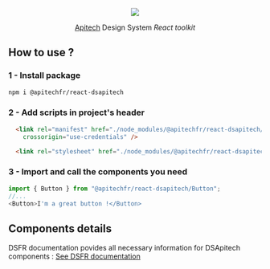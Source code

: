 <p align="center">
    <img src="https://avatars.githubusercontent.com/u/24912019?s=48&v=4">  
</p>
<p align="center">
    <a href="https://www.apitech.fr/">Apitech</a> Design System <i>React toolkit</i>
</p>


## How to use ?
### 1 - Install package
```bash
npm i @apitechfr/react-dsapitech
```
### 2 - Add scripts in project's header
```html
  <link rel="manifest" href="./node_modules/@apitechfr/react-dsapitech/favicon/manifest.webmanifest"
    crossorigin="use-credentials" />

  <link rel="stylesheet" href="./node_modules/@apitechfr/react-dsapitech/main.css" />
```
### 3 - Import and call the components you need
```js
import { Button } from "@apitechfr/react-dsapitech/Button";
//...
<Button>I'm a great button !</Button>
```

## Components details
DSFR documentation povides all necessary information for DSApitech components : <a href="https://components.react-dsfr.codegouv.studio/">See DSFR documentation</a>
